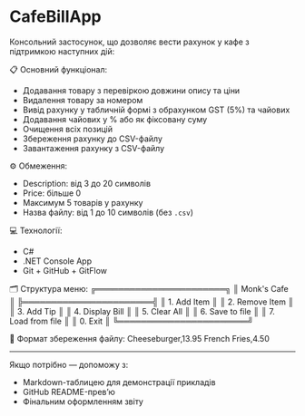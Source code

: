 ﻿

# CafeBillApp

Консольний застосунок, що дозволяє вести рахунок у кафе з підтримкою наступних дій:

📋 Основний функціонал:
- Додавання товару з перевіркою довжини опису та ціни
- Видалення товару за номером
- Вивід рахунку у табличній формі з обрахунком GST (5%) та чайових
- Додавання чайових у % або як фіксовану суму
- Очищення всіх позицій
- Збереження рахунку до CSV-файлу
- Завантаження рахунку з CSV-файлу

⚙️ Обмеження:
- Description: від 3 до 20 символів
- Price: більше 0
- Максимум 5 товарів у рахунку
- Назва файлу: від 1 до 10 символів (без `.csv`)

💻 Технології:
- C#
- .NET Console App
- Git + GitHub + GitFlow

🗂️ Структура меню:
╔═══════════════════════╗
║     Monk's Cafe       ║
╠═══════════════════════╣
║ 1. Add Item           ║
║ 2. Remove Item        ║
║ 3. Add Tip            ║
║ 4. Display Bill       ║
║ 5. Clear All          ║
║ 6. Save to file       ║
║ 7. Load from file     ║
║ 0. Exit               ║
╚═══════════════════════╝

📂 Формат збереження файлу:
Cheeseburger,13.95
French Fries,4.50

---

Якщо потрібно — допоможу з:
- Markdown-таблицею для демонстрації прикладів
- GitHub README-прев’ю
- Фінальним оформленням звіту
```
